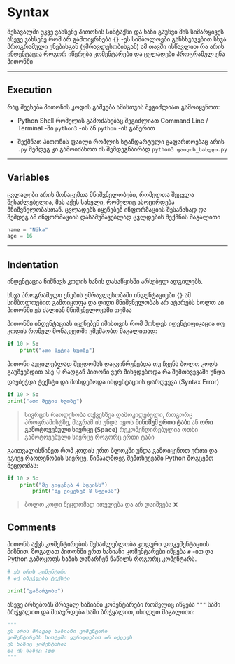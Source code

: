 # Syntax

შესავალში უკვე ვახსენე პითონის სინტაქსი და ხაზი გაუსვი მის სიმარყივეს ასევე ვახსენე რომ არ გამოიყრნება `{}` -ეს სიმბოლოები განსხვავებით სხვა პროგრამული ენებისგან (უმრავლესობისგან) ამ თავში ისწავლით რა არის [ინდენტაცია](#Indentation) როგორ იწერება კომენტარები და ცვლადები პროგრამულ ენა პითონში

-------------

## Execution

რაც შეეხება პითონის კოდის გაშვება 
ამისთვის შეგიძლიათ გამოიყენოთ:
- Python Shell რომელის გამოძახებაც შეგიძლიათ 
Command Line / Terminal -ში `python3` -ის ან `python` -ის გაწერით

- შექმნათ პითონის ფაილი რომლის სტანდარტული 
გაფართოებაც არის `.py` შემდეგ კი გამოიძახოთ 
ის შემდეგნაირად `python3 ფაილის_სახელი.py`

-------------

## Variables

ცვლადები არის მონაცემთა მნიშვნელობები, 
რომელთა შეცვლა შესაძლებელია, მას აქვს სახელი, 
რომელიც ასოცირდება მნიშვნელობასთან. ცვლადებს იყენებენ ინფორმაციის შესანახად და შემდეგ ამ ინფორმაციის დასამუშავებლად
ცვლდების შექმნის მაგალითი

```python
name = "Nika"
age = 16
```

----------
## Indentation

ინდენტაცია ნიშნავს კოდის ხაზის დასაწყისში არსებულ ადგილებს.

სხვა პროგრამული ენების უმრავლესობაში ინდენტაციები `{}` ამ სიმბოლოებით გამოიყოფა და დიდი მნიშვნელობას არ ატარებს ხოლო აი პითონში ეს ძალიან მნიშვნელოვამი თემაა

პითონში ინდენტაციას იყენებენ იმისთვის რომ მოხდეს იდენტიფიკაცია თუ კოდის რომელ მონაკვეთში ვმუშაობთ 
მაგალითად:

```python
if 10 > 5:
    print("ათი მეტია ხუთზე")
```

პითონი აუცილებლად შეცდომას დაგვინრუნებდა თუ ჩვენს ბოლო კოდს გაუშვებდით ასე 👇 რადგან პითონი ვერ მიხვდებოდა რა შემთხვევაში უნდა დაებეჭდა ტექსტი და მოხდებოდა ინდენტაციის დარღვევა (Syntax Error)
```python
if 10 > 5:
print("ათი მეტია ხუთზე")
```

> სივრცის რაოდენობა თქვენზეა დამოკიდებული, როგორც პროგრამისტზე, მაგრამ ის უნდა იყოს __მინიმუმ ერთი ტაბი__ ან __ორი გამოტოვებული სივრცე (Space)__ რეკომენდირებულია ოთხი გამოტოვებული სივრცე როგორც ერთი ტაბი

გაითვალისწინეთ რომ კოდის ერთ ბლოკში უნდა გამოიყენოთ ერთი და იგივე რაოდენობის სივრცე, წინააღმდეგ შემთხვევაში Python მოგცემთ შეცდომას:
```python
if 10 > 5:
    print("მე ვიყენებ 4 სფეისს")
        print("მე ვიყენებ 8 სფეისს")
```

> ბოლო კოდი შეცდომად ითვლება და არ დაიშვება ❌

## Comments
პითონს აქვს კომენტირების შესაძლებლობა კოდური დოკუმენტაციის მიზნით.
ზოგადათ პითონში ერთ ხაზიანი კომენტარები იწყება `#` -ით და Python გამოყოფს ხაზის დანარჩენ ნაწილს როგორც კომენტარს.

```python
# ეს არის კომენტარი
# აქ იბეჭდება ტექსტი

print("გამარჯობა")
```

ასევე არსებობს მრავალ ხაზიანი კომენტარები რომელიც იწყება `"""` სამი ბრჭყალით და მთავრდება სამი ბრჭყალით, იხილეთ მაგალითი:
```python
"""
ეს არის მრავალ ხაზიანი კომენტარი
კომენტარებს სისტემა ყურადღებას არ აქცევს
ეს ხაზიც კომენტარია
და ეს ხაზიც :დდ
"""
```
